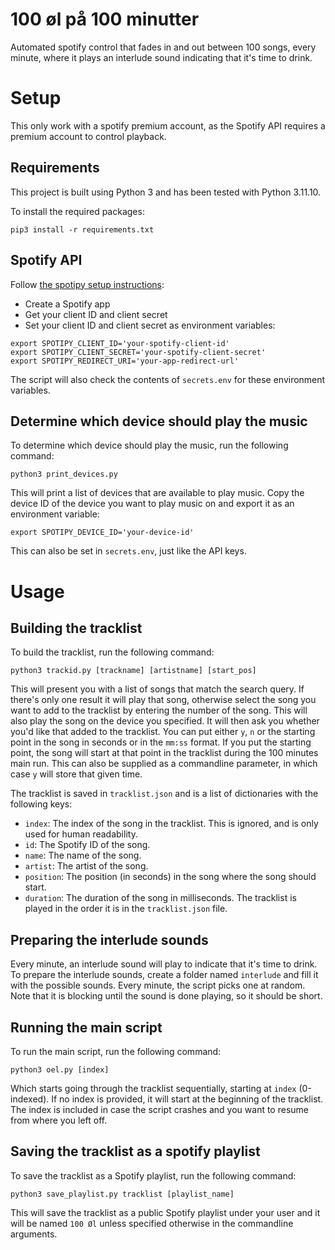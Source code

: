 # 100 øl på 100 minutter
Automated spotify control that fades in and out between 100 songs, every minute, where it plays an interlude sound indicating that it's time to drink.

# Setup
This only work with a spotify premium account, as the Spotify API requires a premium account to control playback.

## Requirements
This project is built using Python 3 and has been tested with Python 3.11.10.

To install the required packages:
```
pip3 install -r requirements.txt
```

## Spotify API
Follow [the spotipy setup instructions](https://spotipy.readthedocs.io/en/latest/#getting-started):
- Create a Spotify app
- Get your client ID and client secret
- Set your client ID and client secret as environment variables:
```
export SPOTIPY_CLIENT_ID='your-spotify-client-id'
export SPOTIPY_CLIENT_SECRET='your-spotify-client-secret'
export SPOTIPY_REDIRECT_URI='your-app-redirect-url'
```
The script will also check the contents of `secrets.env` for these environment variables.

## Determine which device should play the music
To determine which device should play the music, run the following command:
```
python3 print_devices.py
```
This will print a list of devices that are available to play music. Copy the device ID of the device you want to play music on and export it as an environment variable:
```
export SPOTIPY_DEVICE_ID='your-device-id'
```
This can also be set in `secrets.env`, just like the API keys.

# Usage
## Building the tracklist
To build the tracklist, run the following command:
```
python3 trackid.py [trackname] [artistname] [start_pos]
```
This will present you with a list of songs that match the search query. If there's only one result it will play that song, otherwise select the song you want to add to the tracklist by entering the number of the song. This will also play the song on the device you specified. It will then ask you whether you'd like that added to the tracklist. You can put either `y`, `n` or the starting point in the song in seconds or in the `mm:ss` format. If you put the starting point, the song will start at that point in the tracklist during the 100 minutes main run. This can also be supplied as a commandline parameter, in which case `y` will store that given time.

The tracklist is saved in `tracklist.json` and is a list of dictionaries with the following keys:
- `index`: The index of the song in the tracklist. This is ignored, and is only used for human readability.
- `id`: The Spotify ID of the song.
- `name`: The name of the song.
- `artist`: The artist of the song.
- `position`: The position (in seconds) in the song where the song should start.
- `duration`: The duration of the song in milliseconds.
The tracklist is played in the order it is in the `tracklist.json` file.

## Preparing the interlude sounds
Every minute, an interlude sound will play to indicate that it's time to drink. To prepare the interlude sounds, create a folder named `interlude` and fill it with the possible sounds. Every minute, the script picks one at random. Note that it is blocking until the sound is done playing, so it should be short.

## Running the main script
To run the main script, run the following command:
```
python3 oel.py [index]
```
Which starts going through the tracklist sequentially, starting at `index` (0-indexed). If no index is provided, it will start at the beginning of the tracklist. The index is included in case the script crashes and you want to resume from where you left off.

## Saving the tracklist as a spotify playlist
To save the tracklist as a Spotify playlist, run the following command:
```
python3 save_playlist.py tracklist [playlist_name]
```
This will save the tracklist as a public Spotify playlist under your user and it will be named `100 Øl` unless specified otherwise in the commandline arguments.
